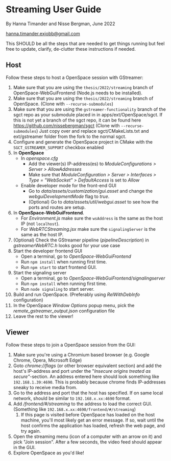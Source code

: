 # Streaming User Guide
By Hanna Timander and Nisse Bergman, June 2022

hanna.timander.exjobb@gmail.com

This SHOULD be all the steps that are needed to get things running but feel free to update, clarify, de-clutter these instructions if needed.

## Host
Follow these steps to host a OpenSpace session with GStreamer:
  1. Make sure that you are using the `thesis/2022/streaming` branch of OpenSpace-WebGuiFrontend (Node.js needs to be installed).
  1. Make sure that you are using the `thesis/2022/streaming` branch of OpenSpace. (Clone with `--recurse-submodules`)
  1. Make sure that you are using the `gstreamer-functionality` branch of the sgct repo as your submodule placed in in apps/ext/OpenSpace/sgct. If this is not yet a branch of the sgct repo, it can be found here https://github.com/nissebergman/sgct (Clone with `--recurse-submodules`) Just copy over and replace sgct/CMakeLists.txt and ext/gstreamer folder from the fork to the normal sgct.
  1. Configure and generate the OpenSpace project in CMake with the `SGCT_GSTREAMER_SUPPORT` checkbox enabled
  1. In **OpenSpace**
     - In _openspace.cfg_
       - Add the viewer(s) IP-address(es) to *ModuleConfigurations > Server > AllowAddresses*
       - Make sure that *ModuleConfiguration > Server > Interfaces > Type = "WebSocket" > DefaultAccess* is set to _Allow_
     - Enable developer mode for the front-end GUI
       - Go to *data/assets/customization/gui.asset* and change the _webguiDevelopmentMode_ flag to _true_.
       - (Optional) Go to *data/assets/util/webgui.asset* to see how the ports and routes are setup.
  1. In **OpenSpace-WebGuiFrontend**.
     - For _Environment.js_ make sure the `wsAddress` is the same as the host IP (not `localhost`).
     - For  _WebRTCStreaming.jsx_ make sure the `signalingServer` is the same as the host IP.
  1. (Optional) Check the GStreamer pipeline (_pipelineDescription_) in _gstreamerWebRTC.h_ looks good for your use case
  1. Start the developer frontend GUI
     - Open a terminal, go to _OpenSpace-WebGuiFrontend_
     - Run `npm install` when running first time.
     - Run `npm start` to start frontend GUI.
  1. Start the signaling server
     - Open a terminal, go to _OpenSpace-WebGuiFrontend/signalingserver_
     - Run `npm install` when running first time.
     - Run `node signaling` to start server.
  1. Build and run OpenSpace. (Preferably using *RelWithDebInfo* configuration)
  1. In the OpenSpace _Window Options_ popup menu, pick the _remote_gstreamer_output.json_ configuration file
  1. Leave the rest to the viewer!

## Viewer
Follow these steps to join a OpenSpace session from the GUI:
  1. Make sure you're using a Chromium based browser (e.g. Google Chrome, Opera, Microsoft Edge)
  1. Goto _chrome://flags_ (or other browser equivalent section) and add the host's IP-address and port under the "_Insecure origins treated as secure"_-section. An address entered here should look something like `192.168.1.39:4690`. This is probably because chrome finds IP-addresses sneaky to receive media from.
  1. Go to the address and port that the host has specified. If on same local network, should be similar to `192.168.x.xx:4690` format.
  1. Add _/frontend/#/streaming_ to the address to load the correct GUI. (Something like `192.168.x.xx:4690/frontend/#/streaming`)
     1. If this page is visited before OpenSpace has loaded on the host machine, you'll most likely get an error message. If so, wait until the host confirms the application has loaded, refresh the web page, and try again.
  1. Open the streaming menu (icon of a computer with an arrow on it) and pick "Join session". After a few seconds, the video feed should appear in the GUI.
  1. Explore OpenSpace as you'd like!
